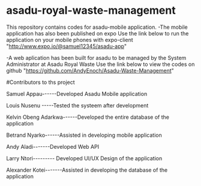 
# asadu-royal-waste-management

This repository contains codes for asadu-mobile application.
-The mobile application has also  been published on expo 
Use the link below to run the application on your mobile phones with expo-client
"http://www.expo.io/@samuel12345/asadu-app"


-A web aplication has been built for asadu to be managed by the System Administrator at Asadu Royal Waste
 Use the link below to view the codes on github
"https://github.com/AndyEnoch/Asadu-Waste-Management"


#Contributors to ths project

Samuel Appau------Developed Asadu Mobile application

Louis Nusenu -----Tested the systeem after development

Kelvin Obeng Adarkwa------Developed the entire database of the application

Betrand Nyarko------Assisted in developing mobile application

Andy Aladi-------Developed Web API

Larry Ntori---------  Developed UI/UX Design of the application

Alexander Kotei-------Assisted in developing the database of the application


